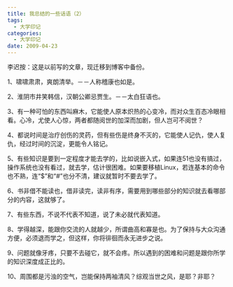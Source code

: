 ```yaml
---
title: 我总结的一些话语（2）
tags:
  - 大学印记
categories:
  - 大学印记
date: 2009-04-23
---
```


李迟按：这是以前写的文章，现迁移到博客中备份。  

1、啸啸肃肃，爽朗清举。－－人称稽康也如是。

2、淮阴市井笑韩信，汉朝公卿忌贾生。－－太白狂语也。

3、有一种可怕的东西叫麻木，它能使人原本炽热的心变冷，而对众生百态冷眼相看。心冷，尤使人心惊，两者都随阅世的加深而加剧，但人岂可不阅世？

4、都说时间是治疗创伤的灵药，但有些伤是终身不灭的，它能使人记仇，使人复仇，经过时间的沉淀，更能令人铭记。

5、有些知识是要到一定程度才能去学的，比如说嵌入式，如果连51也没有搞过，操作系统也没有看过，就去学，估计很困难。如果要移植Linux，若连基本的命令也不熟，连“$”和“#”也分不清，建议就暂时不要去学了。

6、书非借不能读也，借非读完，读非有序，需要用到哪些部分的知识就去看哪部分的内容，这就够了。

7、有些东西，不说不代表不知道，说了未必就代表知道。

8、学得越深，能跟你交流的人就越少，所谓曲高和寡是也。为了保持与大众沟通方便，必须退而学之，但这样，你将徘徊而永无进步之说。

9、问题就像牙疼，只要不去碰它，就不会疼。所以遇到的困难和问题是跟你所学的知识深度成正比的。

10、周围都是污浊的空气，岂能保持两袖清风？综观当世之风，是耶？非耶？

